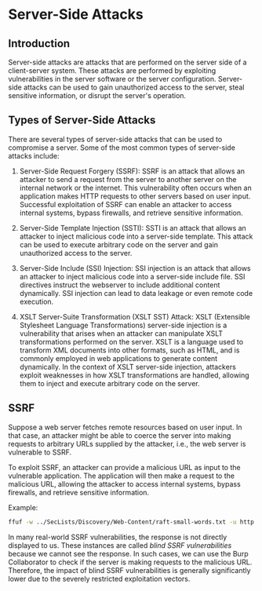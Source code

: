 # Server-Side Attacks

## Introduction

Server-side attacks are attacks that are performed on the server side of a client-server system. These attacks are performed by exploiting vulnerabilities in the server software or the server configuration. Server-side attacks can be used to gain unauthorized access to the server, steal sensitive information, or disrupt the server's operation.

## Types of Server-Side Attacks

There are several types of server-side attacks that can be used to compromise a server. Some of the most common types of server-side attacks include:

1. Server-Side Request Forgery (SSRF): SSRF is an attack that allows an attacker to send a request from the server to another server on the internal network or the internet. This vulnerability often occurs when an application makes HTTP requests to other servers based on user input. Successful exploitation of SSRF can enable an attacker to access internal systems, bypass firewalls, and retrieve sensitive information.

2. Server-Side Template Injection (SSTI): SSTI is an attack that allows an attacker to inject malicious code into a server-side template. This attack can be used to execute arbitrary code on the server and gain unauthorized access to the server.

3. Server-Side Include (SSI) Injection: SSI injection is an attack that allows an attacker to inject malicious code into a server-side include file. SSI directives instruct the webserver to include additional content dynamically. SSI injection can lead to data leakage or even remote code execution.

4. XSLT Server-Suite Transformation (XSLT SST) Attack: XSLT (Extensible Stylesheet Language Transformations) server-side injection is a vulnerability that arises when an attacker can manipulate XSLT transformations performed on the server. XSLT is a language used to transform XML documents into other formats, such as HTML, and is commonly employed in web applications to generate content dynamically. In the context of XSLT server-side injection, attackers exploit weaknesses in how XSLT transformations are handled, allowing them to inject and execute arbitrary code on the server.

## SSRF 

Suppose a web server fetches remote resources based on user input. In that case, an attacker might be able to coerce the server into making requests to arbitrary URLs supplied by the attacker, i.e., the web server is vulnerable to SSRF.

To exploit SSRF, an attacker can provide a malicious URL as input to the vulnerable application. The application will then make a request to the malicious URL, allowing the attacker to access internal systems, bypass firewalls, and retrieve sensitive information.

Example:

```bash
ffuf -w ../SecLists/Discovery/Web-Content/raft-small-words.txt -u http://10.129.87.11/index.php -X POST -H "Content-Type: application/x-www-form-urlencoded" -d "dateserver=http://dateserver.htb/FUZZ.php&date=2024-01-01" -fr "Server at dateserver.htb Port 80"
```

In many real-world SSRF vulnerabilities, the response is not directly displayed to us. These instances are called *blind SSRF vulnerabilities* because we cannot see the response. In such cases, we can use the Burp Collaborator to check if the server is making requests to the malicious URL. Therefore, the impact of blind SSRF vulnerabilities is generally significantly lower due to the severely restricted exploitation vectors.

